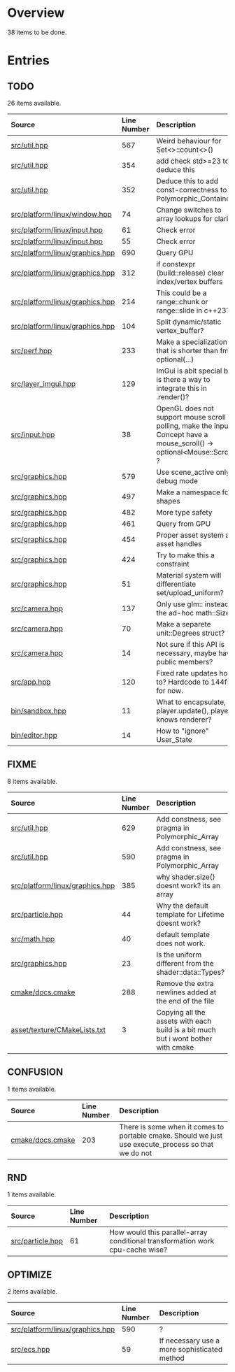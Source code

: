 # Overview

38 items to be done.

# Entries

## TODO

26 items available.

| Source | Line Number | Description |
|:-|:-|:-|
| [src/util.hpp](src/util.hpp) | 567 | Weird behaviour for Set<>::count<>() |
| [src/util.hpp](src/util.hpp) | 354 | add check std>=23 todo deduce this |
| [src/util.hpp](src/util.hpp) | 352 | Deduce this to add const-correctness to Polymorphic_Containers. |
| [src/platform/linux/window.hpp](src/platform/linux/window.hpp) | 74 | Change switches to array lookups for clarity |
| [src/platform/linux/input.hpp](src/platform/linux/input.hpp) | 61 | Check error |
| [src/platform/linux/input.hpp](src/platform/linux/input.hpp) | 55 | Check error |
| [src/platform/linux/graphics.hpp](src/platform/linux/graphics.hpp) | 690 | Query GPU |
| [src/platform/linux/graphics.hpp](src/platform/linux/graphics.hpp) | 312 | if constexpr (build::release) clear index/vertex buffers |
| [src/platform/linux/graphics.hpp](src/platform/linux/graphics.hpp) | 214 | This could be a range::chunk or range::slide in c++23? |
| [src/platform/linux/graphics.hpp](src/platform/linux/graphics.hpp) | 104 | Split dynamic/static vertex_buffer? |
| [src/perf.hpp](src/perf.hpp) | 233 | Make a specialization that is shorter than fmt's optional(...) |
| [src/layer_imgui.hpp](src/layer_imgui.hpp) | 129 | ImGui is abit special but is there a way to integrate this in .render()? |
| [src/input.hpp](src/input.hpp) | 38 | OpenGL does not support mouse scroll polling, make the input Concept have a mouse_scroll() -> optional\<Mouse::Scroll\> ? |
| [src/graphics.hpp](src/graphics.hpp) | 579 | Use scene_active only in debug mode |
| [src/graphics.hpp](src/graphics.hpp) | 497 | Make a namespace for shapes |
| [src/graphics.hpp](src/graphics.hpp) | 482 | More type safety |
| [src/graphics.hpp](src/graphics.hpp) | 461 | Query from GPU |
| [src/graphics.hpp](src/graphics.hpp) | 454 | Proper asset system and asset handles |
| [src/graphics.hpp](src/graphics.hpp) | 424 | Try to make this a constraint |
| [src/graphics.hpp](src/graphics.hpp) | 51 | Material system will differentiate set/upload_uniform? |
| [src/camera.hpp](src/camera.hpp) | 137 | Only use glm:: instead of the ad-hoc math::Size |
| [src/camera.hpp](src/camera.hpp) | 70 | Make a separete unit::Degrees struct? |
| [src/camera.hpp](src/camera.hpp) | 14 | Not sure if this API is necessary, maybe have public members? |
| [src/app.hpp](src/app.hpp) | 120 | Fixed rate updates how to? Hardcode to 144fps for now. |
| [bin/sandbox.hpp](bin/sandbox.hpp) | 11 | What to encapsulate, player.update(), player knows renderer? |
| [bin/editor.hpp](bin/editor.hpp) | 14 | How to "ignore" User_State |

## FIXME

8 items available.

| Source | Line Number | Description |
|:-|:-|:-|
| [src/util.hpp](src/util.hpp) | 629 | Add constness, see pragma in Polymorphic_Array |
| [src/util.hpp](src/util.hpp) | 590 | Add constness, see pragma in Polymorphic_Array |
| [src/platform/linux/graphics.hpp](src/platform/linux/graphics.hpp) | 385 | why shader.size() doesnt work? its an array |
| [src/particle.hpp](src/particle.hpp) | 44 | Why the default template for Lifetime doesnt work? |
| [src/math.hpp](src/math.hpp) | 40 | default template does not work. |
| [src/graphics.hpp](src/graphics.hpp) | 23 | Is the uniform different from the shader::data::Types? |
| [cmake/docs.cmake](cmake/docs.cmake) | 288 | Remove the extra newlines added at the end of the file |
| [asset/texture/CMakeLists.txt](asset/texture/CMakeLists.txt) | 3 | Copying all the assets with each build is a bit much but i wont bother with cmake |

## CONFUSION

1 items available.

| Source | Line Number | Description |
|:-|:-|:-|
| [cmake/docs.cmake](cmake/docs.cmake) | 203 | There is some when it comes to portable cmake. Should we just use execute_process so that we do not |

## RND

1 items available.

| Source | Line Number | Description |
|:-|:-|:-|
| [src/particle.hpp](src/particle.hpp) | 61 | How would this parallel-array conditional transformation work cpu-cache wise? |

## OPTIMIZE

2 items available.

| Source | Line Number | Description |
|:-|:-|:-|
| [src/platform/linux/graphics.hpp](src/platform/linux/graphics.hpp) | 590 | ? |
| [src/ecs.hpp](src/ecs.hpp) | 59 | If necessary use a more sophisticated method |



